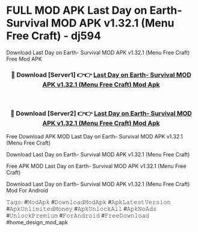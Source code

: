 # FULL MOD APK Last Day on Earth- Survival MOD APK v1.32.1 (Menu Free Craft) - dj594
Download Last Day on Earth- Survival MOD APK v1.32.1 (Menu Free Craft) Free Mod APK

<div align="center">
<h3>🔴 Download [Server1] 👉👉 <a href="https://apk-comot.site?title=Last_Day_on_Earth-_Survival_MOD_APK_v1.32.1_(Menu_Free_Craft)">Last Day on Earth- Survival MOD APK v1.32.1 (Menu Free Craft) Mod Apk</a></h3><br>

<h3>🔴 Download [Server2] 👉👉 <a href="https://apk-comot.site?title=Last_Day_on_Earth-_Survival_MOD_APK_v1.32.1_(Menu_Free_Craft)">Last Day on Earth- Survival MOD APK v1.32.1 (Menu Free Craft) Mod Apk</a></h3>
</div>


Free Download APK MOD Last Day on Earth- Survival MOD APK v1.32.1 (Menu Free Craft)

Download Last Day on Earth- Survival MOD APK v1.32.1 (Menu Free Craft) 

Free APK MOD Last Day on Earth- Survival MOD APK v1.32.1 (Menu Free Craft) 

Download Last Day on Earth- Survival MOD APK v1.32.1 (Menu Free Craft) Mod For Android

𝚃𝚊𝚐𝚜: #𝙼𝚘𝚍𝙰𝚙𝚔 #𝙳𝚘𝚠𝚗𝚕𝚘𝚊𝚍𝙼𝚘𝚍𝙰𝚙𝚔 #𝙰𝚙𝚔𝙻𝚊𝚝𝚎𝚜𝚝𝚅𝚎𝚛𝚜𝚒𝚘𝚗 #𝙰𝚙𝚔𝚄𝚗𝚕𝚒𝚖𝚒𝚝𝚎𝚍𝙼𝚘𝚗𝚎𝚢 #𝙰𝚙𝚔𝚄𝚗𝚕𝚘𝚌𝚔𝙰𝚕𝚕 #𝙰𝚙𝚔𝙽𝚘𝙰𝚍𝚜 #𝚄𝚗𝚕𝚘𝚌𝚔𝙿𝚛𝚎𝚖𝚒𝚞𝚖 #𝙵𝚘𝚛𝙰𝚗𝚍𝚛𝚘𝚒𝚍 #𝙵𝚛𝚎𝚎𝙳𝚘𝚠𝚗𝚕𝚘𝚊𝚍 #home_design_mod_apk